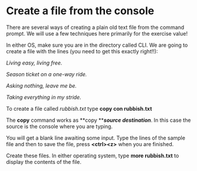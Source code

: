 # Create a file from the console

There are several ways of creating a plain old text file from the command prompt. We will use a few techniques here primarily for the exercise value!&#x20;

In either OS, make sure you are in the directory called CLI. We are going to create a file with the lines (you need to get this exactly right!!):&#x20;

_Living easy, living free._&#x20;

_Season ticket on a one-way ride._&#x20;

_Asking nothing, leave me be._&#x20;

_Taking everything in my stride._

To create a file called _rubbish.txt_ type **copy con rubbish.txt**&#x20;

The **copy** command works as **copy **_**source destination**_. In this case the source is the console where you are typing.

You will get a blank line awaiting some input. Type the lines of the sample file and then to save the file, press **\<ctrl>\<z>** when you are finished.&#x20;

Create these files. In either operating system, type **more rubbish.txt** to display the contents of the file.
